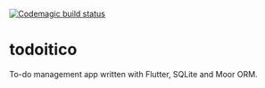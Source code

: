 [![Codemagic build status](https://api.codemagic.io/apps/614bf58cb1c0141148f57d94/614bf58cb1c0141148f57d93/status_badge.svg)](https://codemagic.io/apps/614bf58cb1c0141148f57d94/614bf58cb1c0141148f57d93/latest_build)
# todoitico
To-do management app written with Flutter, SQLite and Moor ORM.
